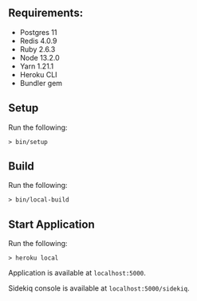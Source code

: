 ## Requirements:
- Postgres 11
- Redis 4.0.9
- Ruby 2.6.3
- Node 13.2.0
- Yarn 1.21.1
- Heroku CLI
- Bundler gem

## Setup
Run the following:
```
> bin/setup
```

## Build
Run the following:
```
> bin/local-build
```

## Start Application
Run the following:
```
> heroku local
```

Application is available at `localhost:5000`.

Sidekiq console is available at `localhost:5000/sidekiq`.
